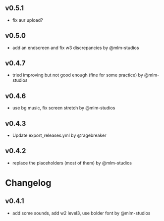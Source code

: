 ## v0.5.1

- fix aur upload?


## v0.5.0

- add an endscreen and fix w3 discrepancies by @mlm-studios


## v0.4.7

- tried improving but not good enough (fine for some practice) by @mlm-studios


## v0.4.6

- use bg music, fix screen stretch by @mlm-studios


## v0.4.3

- Update export_releases.yml by @ragebreaker


## v0.4.2

- replace the placeholders (most of them) by @mlm-studios


# Changelog

## v0.4.1

- add some sounds, add w2 level3, use bolder font by @mlm-studios

